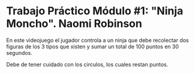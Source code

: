# Trabajo Práctico Módulo #1: "Ninja Moncho". Naomi Robinson

En este videojuego el jugador controla a un ninja que debe recolectar dos figuras de los 3 tipos que xisten y sumar un total de 100 puntos en 30 segundos. 

Debe de tener cuidado con los circulos, los cuales restan puntos.

